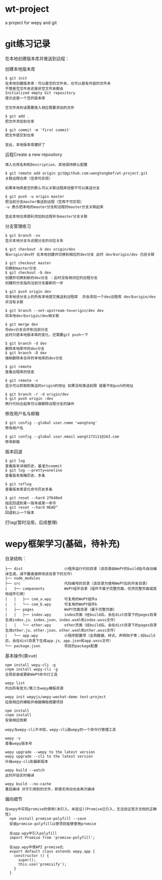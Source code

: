 # wt-project
a project for wepy and git

# git练习记录
  在本地创建版本库并推送到远程：

  创建本地版本库

    $ git init
    在本地创建版本库：可以是空的文件夹，也可以是有内容的文件夹
    不管是空文件夹还是非空文件夹都会
    Initialized empty Git repository
    提示这是一个空的版本库

    空文件夹的话需要放入相应需要添加的文件

    $ git add .
    把文件添加到仓库

    $ git commit -m 'first commit'
    把文件提交到仓库

    至此，本地版本库建好了



  远程Create a new repository

    填入仓库名称和Description，其他保持默认配置

    $ git remote add origin git@github.com:wangtongbef/wt-project.git
    关联远程仓库（空库可实现）

    如果本地库是空的那么可以关联远程库但是不可以推送分支

    $ git push -u origin master
    把当前分支master推送到远程（空库不可实现）
    -u 表示把本地的master分支和远程的master分支关联起来

    至此本地仓库顺利添加到远程并与master分支关联

  分支管理练习

    $ git branch -vv
    显示本地分支与远程分支的对应关系

    $ git checkout -b dev origin/dev
    有origin/dev时 在本地创建并切换到相应的dev分支 此时 dev与origin/dev 已经关联

    $ git checkout master
    切换到master分支
    $ git checkout -b dev
    创建并切换到新的dev分支 ：此时没有相对应的远程分支
    创建的分支指向当前分支最新的一步

    $ git push origin dev
    将本地该分支上的所有本地提交推送到远程库  并会添加一个dev远程库 dev与origin/dev 并没有关联

    $ git branch --set-upstream-to=origin/dev dev
    将本地dev与origin/dev相关联

    $ git merge dev
    将dev分支合并到当前分支
    此时只是本地版本库的变化，还需要git push一下

    $ git branch -d dev
    删除本地库中的dev分支
    $ git branch -D dev
    强制删除未合并的本地库的dev分支

    $ git remote
    查看远程库的信息

    $ git remote -v
    显示可以抓取和推送的origin的地址 如果没有推送权限 就看不到push的地址

    $ git branch -r -d origin/dev
    $ git push origin :dev
    两行代码合起来可以做删除远程分支的操作

  修改用户名与邮箱

    $ git config --global user.name 'wangtong'
    修改用户名

    $ git config --global user.email wangt173111@163.com
    修改邮箱

  版本回退

    $ git log
    查看版本详细历史，基准为commit
    $ git log --pretty=oneline
    查看版本简略历史，多条

    $ git reflog
    查看版本库变化命令历史多条

    $ git reset --hard 2f640ed
    指定回退到某一版本或某一命令
    $ git reset --hard HEAD^
    回退到上一个版本

  打tag(暂时没用，后续整理)

# wepy框架学习(基础，待补充)


  目录结构：

    ├── dist                   小程序运行代码目录（该目录由WePY的build指令自动编译生成，请不要直接修改该目录下的文件）
    ├── node_modules
    ├── src                    代码编写的目录（该目录为使用WePY后的开发目录）
    |   ├── components         WePY组件目录（组件不属于完整页面，仅供完整页面或其他组件引用）
    |   |   ├── com_a.wpy      可复用的WePY组件a
    |   |   └── com_b.wpy      可复用的WePY组件b
    |   ├── pages              WePY页面目录（属于完整页面）
    |   |   ├── index.wpy      index页面（经build后，会在dist目录下的pages目录生成index.js、index.json、index.wxml和index.wxss文件）
    |   |   └── other.wpy      other页面（经build后，会在dist目录下的pages目录生成other.js、other.json、other.wxml和other.wxss文件）
    |   └── app.wpy            小程序配置项（全局数据、样式、声明钩子等；经build后，会在dist目录下生成app.js、app.json和app.wxss文件）
    └── package.json           项目的package配置

  基本操作(类vue)

    npm install wepy-cli -g
    cnpm install wepy-cli -g
    全局安装或更新WePY命令行工具

    wepy list
    列出所有官方/第三方wepy模板资源

    wepy init wepyjs/wepy-wechat-demo test-project
    拉取相应的模板并根据模板搭建项目

    npm install
    cnpm install
    安装相应依赖

    wepy与wepy-cli不冲突，wepy-cli是wepy的一个命令行管理工具

    wepy -v
    查看wepy版本号

    wepy upgrade --wepy to the latest version
    wepy upgrade --cli to the latest version
    升级wepy-cli到最新版本

    wepy build --watch
    此时开启实时编译

    wepy build --no-cache
    重启编译 对于引用到的文件，即使无改动也会再次编译

  偏向细节

    在wepy中实现promise的使用(未引入，未验证)(Promise已引入，无法验证官方文档的正确性)
      npm install promise-polyfill --save
      安装promise-polyfill以使项目能够使用promise

      在app.wpy中引入polyfill
      import Promise from 'promise-polyfill';

      在app.wpy中使API promise化
      export default class extends wepy.app {
        constructor () {
          super();
          this.use('promisify');
        }
      }
